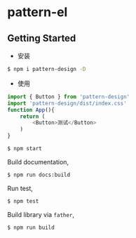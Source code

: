 # pattern-el

## Getting Started

- 安装

```bash
$ npm i pattern-design -D
```

- 使用

```js
import { Button } from 'pattern-design'
import 'pattern-design/dist/index.css'
function App(){
    return (
        <Button>测试</Button>
    )
}

```
```bash
$ npm start
```

Build documentation,

```bash
$ npm run docs:build
```

Run test,

```bash
$ npm test
```

Build library via `father`,

```bash
$ npm run build
```
